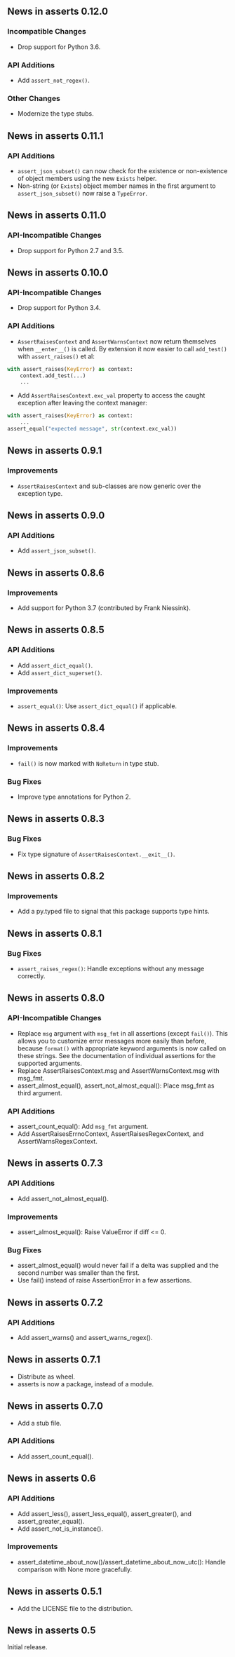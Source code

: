 ## News in asserts 0.12.0

### Incompatible Changes

- Drop support for Python 3.6.

### API Additions

- Add `assert_not_regex()`.

### Other Changes

- Modernize the type stubs.

## News in asserts 0.11.1

### API Additions

- `assert_json_subset()` can now check for the existence or non-existence
  of object members using the new `Exists` helper.
- Non-string (or `Exists`) object member names in the first argument to
  `assert_json_subset()` now raise a `TypeError`.

## News in asserts 0.11.0

### API-Incompatible Changes

- Drop support for Python 2.7 and 3.5.

## News in asserts 0.10.0

### API-Incompatible Changes

- Drop support for Python 3.4.

### API Additions

- `AssertRaisesContext` and `AssertWarnsContext` now return themselves
  when `__enter__()` is called. By extension it now easier to call
  `add_test()` with `assert_raises()` et al:

```python
with assert_raises(KeyError) as context:
    context.add_test(...)
    ...
```

- Add `AssertRaisesContext.exc_val` property to access the caught
  exception after leaving the context manager:

```python
with assert_raises(KeyError) as context:
    ...
assert_equal("expected message", str(context.exc_val))
```

## News in asserts 0.9.1

### Improvements

- `AssertRaisesContext` and sub-classes are now generic over the
  exception type.

## News in asserts 0.9.0

### API Additions

- Add `assert_json_subset()`.

## News in asserts 0.8.6

### Improvements

- Add support for Python 3.7 (contributed by Frank Niessink).

## News in asserts 0.8.5

### API Additions

- Add `assert_dict_equal()`.
- Add `assert_dict_superset()`.

### Improvements

- `assert_equal()`: Use `assert_dict_equal()` if applicable.

## News in asserts 0.8.4

### Improvements

- `fail()` is now marked with `NoReturn` in type stub.

### Bug Fixes

- Improve type annotations for Python 2.

## News in asserts 0.8.3

### Bug Fixes

- Fix type signature of `AssertRaisesContext.__exit__()`.

## News in asserts 0.8.2

### Improvements

- Add a py.typed file to signal that this package supports type hints.

## News in asserts 0.8.1

### Bug Fixes

- `assert_raises_regex()`: Handle exceptions without any message correctly.

## News in asserts 0.8.0

### API-Incompatible Changes

- Replace `msg` argument with `msg_fmt` in all assertions (except `fail()`).
  This allows you to customize error messages more easily than before, because
  `format()` with appropriate keyword arguments is now called on these
  strings. See the documentation of individual assertions for the supported
  arguments.
- Replace AssertRaisesContext.msg and AssertWarnsContext.msg with msg_fmt.
- assert_almost_equal(), assert_not_almost_equal(): Place msg_fmt as third
  argument.

### API Additions

- assert_count_equal(): Add `msg_fmt` argument.
- Add AssertRaisesErrnoContext, AssertRaisesRegexContext, and
  AssertWarnsRegexContext.

## News in asserts 0.7.3

### API Additions

- Add assert_not_almost_equal().

### Improvements

- assert_almost_equal(): Raise ValueError if diff <= 0.

### Bug Fixes

- assert_almost_equal() would never fail if a delta was supplied and the
  second number was smaller than the first.
- Use fail() instead of raise AssertionError in a few assertions.

## News in asserts 0.7.2

### API Additions

- Add assert_warns() and assert_warns_regex().

## News in asserts 0.7.1

- Distribute as wheel.
- asserts is now a package, instead of a module.

## News in asserts 0.7.0

- Add a stub file.

### API Additions

- Add assert_count_equal().

## News in asserts 0.6

### API Additions

- Add assert_less(), assert_less_equal(), assert_greater(), and
  assert_greater_equal().
- Add assert_not_is_instance().

### Improvements

- assert_datetime_about_now()/assert_datetime_about_now_utc(): Handle
  comparison with None more gracefully.

## News in asserts 0.5.1

- Add the LICENSE file to the distribution.

## News in asserts 0.5

Initial release.
